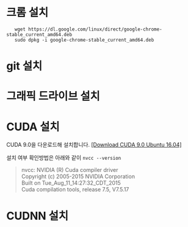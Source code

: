 
# 크롬 설치
```
   wget https://dl.google.com/linux/direct/google-chrome-stable_current_amd64.deb   
   sudo dpkg -i google-chrome-stable_current_amd64.deb
```

# git 설치

   
# 그래픽 드라이브 설치
   

# CUDA 설치   

CUDA 9.0을 다운로드해 설치합니다.  [[Download CUDA 9.0 Ubuntu 16.04]](
https://developer.nvidia.com/cuda-90-download-archive?target_os=Linux&target_arch=x86_64&target_distro=Ubuntu&target_version=1604&target_type=deblocal)

설치 여부 확인방법은 아래와 같이 
`nvcc --version`
>nvcc: NVIDIA (R) Cuda compiler driver   
>Copyright (c) 2005-2015 NVIDIA Corporation   
>Built on Tue_Aug_11_14:27:32_CDT_2015   
>Cuda compilation tools, release 7.5, V7.5.17   

# CUDNN 설치

# 
